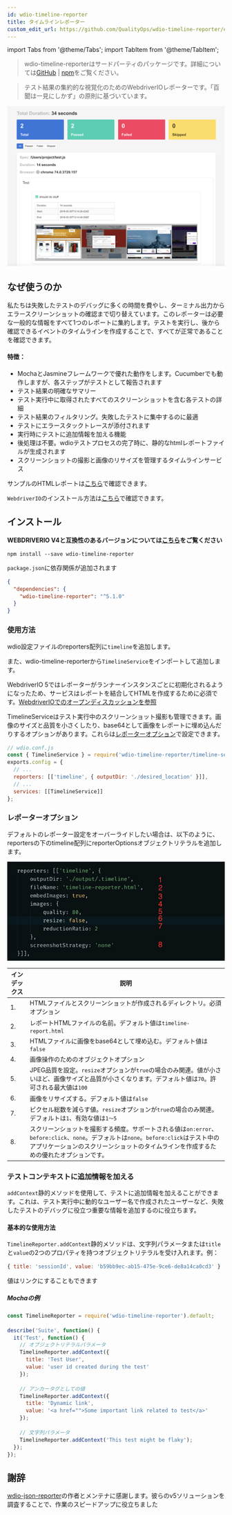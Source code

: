 ```yaml
---
id: wdio-timeline-reporter
title: タイムラインレポーター
custom_edit_url: https://github.com/QualityOps/wdio-timeline-reporter/edit/master/README.md
---
```


import Tabs from '@theme/Tabs';
import TabItem from '@theme/TabItem';

> wdio-timeline-reporterはサードパーティのパッケージです。詳細については[GitHub](https://github.com/QualityOps/wdio-timeline-reporter) | [npm](https://www.npmjs.com/package/wdio-timeline-reporter)をご覧ください。


> テスト結果の集約的な視覚化のためのWebdriverIOレポーターです。「百聞は一見にしかず」の原則に基づいています。

![example.png](https://github.com/QualityOps/wdio-timeline-reporter/blob/master/./images/example.png)

## なぜ使うのか

私たちは失敗したテストのデバッグに多くの時間を費やし、ターミナル出力からエラースクリーンショットの確認まで切り替えています。このレポーターは必要な一般的な情報をすべて1つのレポートに集約します。テストを実行し、後から確認できるイベントのタイムラインを作成することで、すべてが正常であることを確認できます。

#### 特徴：

- MochaとJasmineフレームワークで優れた動作をします。Cucumberでも動作しますが、各ステップがテストとして報告されます
- テスト結果の明確なサマリー
- テスト実行中に取得されたすべてのスクリーンショットを含む各テストの詳細
- テスト結果のフィルタリング。失敗したテストに集中するのに最適
- テストにエラースタックトレースが添付されます
- 実行時にテストに追加情報を加える機能
- 後処理は不要。wdioテストプロセスの完了時に、静的なhtmlレポートファイルが生成されます
- スクリーンショットの撮影と画像のリサイズを管理するタイムラインサービス

サンプルのHTMLレポートは[こちら](http://htmlpreview.github.io/?https://github.com/QualityOps/wdio-timeline-reporter/blob/master/images/example-timeline-report.html)で確認できます。

`WebdriverIO`のインストール方法は[こちら](http://webdriver.io/guide/getstarted/install.html)で確認できます。

## インストール

**WEBDRIVERIO V4と互換性のあるバージョンについては[こちら](https://github.com/QualityOps/wdio-timeline-reporter/tree/v4)をご覧ください**

```shell
npm install --save wdio-timeline-reporter
```

`package.json`に依存関係が追加されます

```json
{
  "dependencies": {
    "wdio-timeline-reporter": "^5.1.0"
  }
}
```

### 使用方法

wdio設定ファイルのreporters配列に`timeline`を追加します。

また、wdio-timeline-reporterから`TimelineService`をインポートして追加します。

WebdriverIO 5ではレポーターがランナーインスタンスごとに初期化されるようになったため、サービスはレポートを結合してHTMLを作成するために必須です。[WebdriverIOでのオープンディスカッションを参照](https://github.com/webdriverio/webdriverio/issues/3780)

TimelineServiceはテスト実行中のスクリーンショット撮影も管理できます。画像のサイズと品質を小さくしたり、base64として画像をレポートに埋め込んだりするオプションがあります。これらは[レポーターオプション](#reporter-options)で設定できます。

```js
// wdio.conf.js
const { TimelineService } = require('wdio-timeline-reporter/timeline-service');
exports.config = {
  // ...
  reporters: [['timeline', { outputDir: './desired_location' }]],
  // ...
  services: [[TimelineService]]
};
```

### レポーターオプション

デフォルトのレポーター設定をオーバーライドしたい場合は、以下のように、reportersの下のtimeline配列にreporterOptionsオブジェクトリテラルを追加します。

![reporter-options.png](https://github.com/QualityOps/wdio-timeline-reporter/blob/master/./images/reporter-options.png)

| インデックス | 説明                                                                                                                                          |
| ----- | -------------------------------------------------------------------------------------------------------------------------------------------- |
| 1.    | HTMLファイルとスクリーンショットが作成されるディレクトリ。必須オプション                                                                                                       |
| 2.    | レポートHTMLファイルの名前。デフォルト値は`timeline-report.html`                                                                                                   |
| 3.    | HTMLファイルに画像をbase64として埋め込む。デフォルト値は`false`                                                                                                      |
| 4.    | 画像操作のためのオブジェクトオプション                                                                                                                         |
| 5.    | JPEG品質を設定。`resize`オプションが`true`の場合のみ関連。値が小さいほど、画像サイズと品質が小さくなります。デフォルト値は`70`。許可される最大値は`100`                                                    |
| 6.    | 画像をリサイズする。デフォルト値は`false`                                                                                                                     |
| 7.    | ピクセル総数を減らす値。`resize`オプションが`true`の場合のみ関連。デフォルトは`1`、有効な値は`1～5`                                                                                |
| 8.    | スクリーンショットを撮影する頻度。サポートされる値は`on:error`、`before:click`、`none`。デフォルトは`none`。`before:click`はテスト中のアプリケーションのスクリーンショットのタイムラインを作成するための優れたオプションです。 |

### テストコンテキストに追加情報を加える

`addContext`静的メソッドを使用して、テストに追加情報を加えることができます。これは、テスト実行中に動的なユーザー名で作成されたユーザーなど、失敗したテストのデバッグに役立つ重要な情報を追加するのに役立ちます。

#### 基本的な使用方法

`TimelineReporter.addContext`静的メソッドは、文字列パラメータまたは`title`と`value`の2つのプロパティを持つオブジェクトリテラルを受け入れます。例：

```js
{ title: 'sessionId', value: 'b59bb9ec-ab15-475e-9ce6-de8a14ca0cd3' }
```

値はリンクにすることもできます

##### Mochaの例

```js
const TimelineReporter = require('wdio-timeline-reporter').default;

describe('Suite', function() {
  it('Test', function() {
    // オブジェクトリテラルパラメータ
    TimelineReporter.addContext({
      title: 'Test User',
      value: 'user id created during the test'
    });

    // アンカータグとしての値
    TimelineReporter.addContext({
      title: 'Dynamic link',
      value: '<a href="">Some important link related to test</a>'
    });

    // 文字列パラメータ
    TimelineReporter.addContext('This test might be flaky');
  });
});
```

## 謝辞

[wdio-json-reporter](https://github.com/fijijavis/wdio-json-reporter)の作者とメンテナに感謝します。彼らのv5ソリューションを調査することで、作業のスピードアップに役立ちました